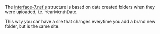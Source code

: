 The [interface-7.net's](http://interface-7.net) structure is based on date created folders when they were uploaded, i.e. YearMonthDate. 

This way you can have a site that changes everytime you add a brand new folder, but is the same site.